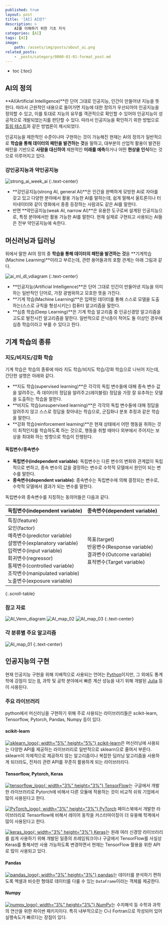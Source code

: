 ```yaml
---
published: true
layout: post
title: '[AI] AI란?'
description: >
    AI를 이해하기 위한 기초 지식
categories: [AI]
tags: [AI]
image:
    path: /assets/img/posts/about_ai.png
related_posts:
    - _posts/category/0000-01-01-format_post.md
---
```

* toc
{:toc}

## AI의 정의

**AI(Artificial Intelligence)**란 단어 그대로 인공지능, 인간이 만들어낸 지능을 뜻한다. 따라서 근원적인 내용으로 들어가면 지능에 대한 정의가 우선되어야 인공지능을 정의할 수 있고, 이를 토대로 지능의 유무를 객관적으로 확인할 수 있어야 인공지능이 성공적으로 개발되었는지를 판단할 수 있다. 따라서 인공지능을 확인하기 위한 방법으로 [튜링 테스트](https://ko.wikipedia.org/wiki/%ED%8A%9C%EB%A7%81_%ED%85%8C%EC%8A%A4%ED%8A%B8)와 같은 방법론이 제시되었다.  

인공지능을 제한적인 수준이나마 구현하는 것이 가능해진 현재는 AI의 정의가 일반적으로 **학습을 통해 데이터의 패턴을 발견하는 것**을 말하고, 대부분의 산업적 활용이 발견된 패턴을 기반으로 **사람을 대신하여** 제한적인 **미래를 예측**하거나 어떤 **현상을 인식**하는 것으로 이루어지고 있다.  

### 강인공지능과 약인공지능

![strong_ai_week_ai](/assets/img/posts/about_ai.png)
{:.text-center}

- **강인공지능(strong AI, general AI)**은 인간을 완벽하게 모방한 AI로 자아를 갖고 있고 다양한 분야에서 활용 가능한 AI를 말하는데, 쉽게 말해서 울트론이나 터미네이터와 같이 영화에서 종종 등장하는 사람과도 같은 AI를 말한다.
- 반면 **약인공지능(weak AI, narrow AI)**은 유용한 도구로써 설계된 인공지능으로, 특정 분야에서만 활용 가능한 AI를 말한다. 현재 실제로 구현되고 사용되는 AI들은 전부 약인공지능에 속한다.

## 머신러닝과 딥러닝

위에서 말한 AI의 정의 중 **학습을 통해 데이터의 패턴을 발견하는 것**을 **기계학습(Machine Learning)**이라고 부르는데, 관련 용어들과의 포함 관계는 아래 그림과 같다.  

![ai_ml_dl_vdiagram](/assets/img/posts/ai_ml_dl_vdiagram.png)
{:.text-center}

- **인공지능(Artificial Intelligence)**은 단어 그대로 인간이 만들어낸 지능을 의미하는 일반적인 단어로, 가장 광범위하고 모호한 뜻을 가진다.
- **기계 학습(Machine Learning)**은 입력된 데이터를 통해 스스로 모델을 도출하는(스스로 규칙을 형성시키는) 컴퓨터 알고리즘을 말한다.
- **심층 학습(Deep Learning)**은 기계 학습 알고리즘 중 인공신경망 알고리즘을 고도로 발전시킨 알고리즘을 말한다. 일반적으로 은닉층이 적어도 둘 이상인 경우에 심층 학습이라고 부를 수 있다고 한다.

## 기계 학습의 종류

### 지도/비지도/강화 학습

기계 학습은 학습의 종류에 따라 지도 학습/비지도 학습/강화 학습으로 나뉘어 지는데, 간단한 설명은 아래와 같다.

- **지도 학습(supervised learning)**은 각각의 독립 변수들에 대해 종속 변수 값을 알려주는, 즉 데이터의 정답을 알려주고(레이블링) 정답을 가장 잘 유추하는 모델을 도출하는 학습을 말한다.
- **비지도 학습(unsupervised learning)**은 각각의 독립 변수들에 대해 정답을 알려주지 않고 스스로 정답을 찾아내는 학습으로, 군집화나 분포 추정과 같은 학습을 말한다.
- **강화 학습(reinforcement learning)**은 현재 상태에서 어떤 행동을 취하는 것이 최적인지를 학습하도록 하는 것으로, 행동을 취할 때마다 외부에서 주어지는 보상을 최대화 하는 방향으로 학습이 진행된다.

#### 독립변수/종속변수

- **독립변수(independent variable)**: 독립변수는 다른 변수의 변화와 관계없이 독립적으로 변하고, 종속 변수의 값을 결정하는 변수로 수학적 모델에서 원인이 되는 변수를 말한다.
- **종속변수(dependent variable)**: 종속변수는 독립변수에 의해 결정되는 변수로, 수학적 모델에서 결과가 되는 변수를 말한다.

독립변수와 종속변수를 지칭하는 동의어들은 다음과 같다.

|독립변수(independent variable)|종속변수(dependent variable)|
|-|-|
|특징(feature)<br>요인(factor)<br>예측변수(predictor variable)<br>설명변수(explanatory variable)<br>입력변수(input variable)<br>회귀변수(regressor)<br>통제변수(controlled variable)<br>조작변수(manipulated variable)<br>노출변수(exposure variable)|목표(target)<br>반응변수(Response variable)<br>결과변수(Outcome variable)<br>표적변수(Target variable)|
{:.scroll-table}

### 참고 자료

![AI_Venn_diagram](/assets/img/posts/AI_Venn_diagram.png)
![AI_map_02](/assets/img/posts/AI_map_02.png)
![AI_map_03](/assets/img/posts/AI_map_03.png)
{:.text-center}

### 각 분류별 주요 알고리즘

![AI_map_01](/assets/img/posts/AI_map_01.png)
{:.text-center}

## 인공지능의 구현

현재 인공지능 구현을 위해 지배적으로 사용되는 언어는 [Python](https://www.python.org/)이지만, 그 외에도 통계학에 강점이 있는 [R](https://www.r-project.org/), 과학 및 공학 분야에서 빠른 계산 성능을 내기 위해 개발된 [Julia](https://julialang.org/) 등이 사용된다.  

### 주요 라이브러리

python에서 머신러닝을 구현하기 위해 주로 사용되는 라이브러리들은 scikit-learn, Tensorflow, Pytorch, Pandas, Numpy 등이 있다.

#### scikit-learn

[![sklearn_logo](/assets/img/posts/logo_scikit-learn.png){: width="5%" height="5%"} scikit-learn](https://scikit-learn.org/)은 머신러닝에 사용되는 다양한 API를 제공하는 라이브러리로 일반적으로 sklearn으로 줄여서 부른다. sklearn이 자체적으로 제공하지 않는 알고리즘이나 복잡한 딥러닝 알고리즘을 사용하게 되더라도, 전처리 관련 API를 꾸준히 활용하게 되는 라이브러리다.  

#### Tensorflow, Pytorch, Keras

[![tensorflow_logo](/assets/img/posts/logo_Tensorflow.svg){: width="3%" height="3%"} TensorFlow](https://www.tensorflow.org/)는 구글에서 개발한 라이브러리로 Pytorch에 비해서 다른 모듈에 적용하는 것이 비교적 쉬워 기업에서 많이 사용된다고 한다.  

[![PyTorch_logo](/assets/img/posts/logo_PyTorch.png){: width="3%" height="3%"} PyTorch](https://pytorch.org/) 페이스북에서 개발한 라이브러리로 Tensorflow에 비해서 레이어 동작을 커스터마이징이 더 유용해 학계에서 많이 사용된다고 한다.  

[![keras_logo](/assets/img/posts/logo_Keras.svg){: width="3%" height="3%"} Keras](https://keras.io/)는 원래 여러 신경망 라이브러리를 쉽게 사용하기 위해 개발된 일종의 프레임워크이나 구글에서 TensorFlow를 사실상 Keras를 통해서만 사용 가능하도록 변경하면서 현재는 TensorFlow 활용을 위한 API로 많이 사용되고 있다.  

#### Pandas

[![pandas_logo](/assets/img/posts/logo_pandas.svg){: width="3%" height="3%"} pandas](https://pandas.pydata.org/)는 데이터를 분석하기 편하도록 엑셀과 비슷한 형태로 데이터를 다룰 수 있는 `DataFrame`이라는 객체를 제공한다.  

#### Numpy

[![numpy_logo](/assets/img/posts/logo_numpy.svg){: width="3%" height="3%"} NumPy](https://numpy.org/)는 수치해석 등 수학과 과학의 연산을 위한 파이썬 패키지이다. 특히 내부적으로는 C나 Fortran으로 작성되어 있어 실행속도가 빠르다는 장점이 있다.  